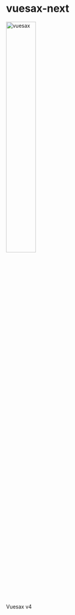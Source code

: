# vuesax-next

  <img width="40%" src="https://raw.githubusercontent.com/lusaxweb/vuesax-next/master/public/vuesax.gif" alt="vuesax" />

Vuesax v4
